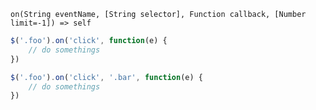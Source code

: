     on(String eventName, [String selector], Function callback, [Number limit=-1]) => self

~~~js
$('.foo').on('click', function(e) {
    // do somethings
})

$('.foo').on('click', '.bar', function(e) {
    // do somethings
})
~~~